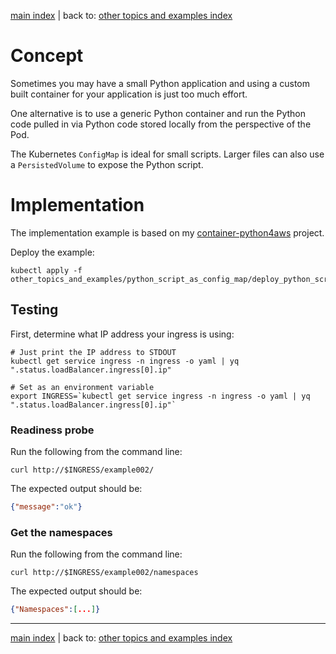[main index](../../README.md) | back to: [other topics and examples index](../README.md)

# Concept

Sometimes you may have a small Python application and using a custom built container for your application is just too much effort.

One alternative is to use a generic Python container and run the Python code pulled in via Python code stored locally from the perspective of the Pod.

The Kubernetes `ConfigMap` is ideal for small scripts. Larger files can also use a `PersistedVolume` to expose the Python script.

# Implementation

The implementation example is based on my [container-python4aws](https://github.com/nicc777/container-python4aws) project.

Deploy the example:

```shell
kubectl apply -f other_topics_and_examples/python_script_as_config_map/deploy_python_script.yaml
```

## Testing

First, determine what IP address your ingress is using:

```shell
# Just print the IP address to STDOUT
kubectl get service ingress -n ingress -o yaml | yq ".status.loadBalancer.ingress[0].ip"

# Set as an environment variable
export INGRESS=`kubectl get service ingress -n ingress -o yaml | yq ".status.loadBalancer.ingress[0].ip"`
```

### Readiness probe

Run the following from the command line:

```shell
curl http://$INGRESS/example002/
```

The expected output should be:

```json
{"message":"ok"}
```

### Get the namespaces

Run the following from the command line:

```shell
curl http://$INGRESS/example002/namespaces
```

The expected output should be:

```json
{"Namespaces":[...]}
```

<hr />

[main index](../../README.md) | back to: [other topics and examples index](../README.md)